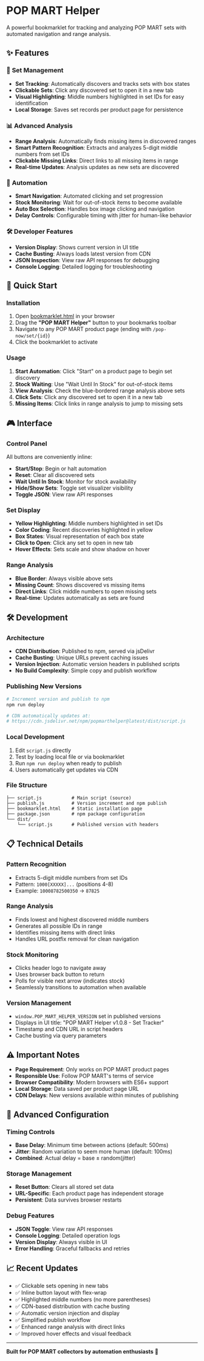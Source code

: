 # POP MART Helper

A powerful bookmarklet for tracking and analyzing POP MART sets with automated navigation and range analysis.

## ✨ Features

### 🎯 **Set Management**
- **Set Tracking**: Automatically discovers and tracks sets with box states
- **Clickable Sets**: Click any discovered set to open it in a new tab
- **Visual Highlighting**: Middle numbers highlighted in set IDs for easy identification
- **Local Storage**: Saves set records per product page for persistence

### 📊 **Advanced Analysis**
- **Range Analysis**: Automatically finds missing items in discovered ranges
- **Smart Pattern Recognition**: Extracts and analyzes 5-digit middle numbers from set IDs
- **Clickable Missing Links**: Direct links to all missing items in range
- **Real-time Updates**: Analysis updates as new sets are discovered

### 🤖 **Automation**
- **Smart Navigation**: Automated clicking and set progression
- **Stock Monitoring**: Wait for out-of-stock items to become available
- **Auto Box Selection**: Handles box image clicking and navigation
- **Delay Controls**: Configurable timing with jitter for human-like behavior

### 🛠️ **Developer Features**
- **Version Display**: Shows current version in UI title
- **Cache Busting**: Always loads latest version from CDN
- **JSON Inspection**: View raw API responses for debugging
- **Console Logging**: Detailed logging for troubleshooting

## 🚀 Quick Start

### Installation
1. Open [bookmarklet.html](./bookmarklet.html) in your browser
2. Drag the **"POP MART Helper"** button to your bookmarks toolbar
3. Navigate to any POP MART product page (ending with `/pop-now/set/{id}`)
4. Click the bookmarklet to activate

### Usage
1. **Start Automation**: Click "Start" on a product page to begin set discovery
2. **Stock Waiting**: Use "Wait Until In Stock" for out-of-stock items
3. **View Analysis**: Check the blue-bordered range analysis above sets
4. **Click Sets**: Click any discovered set to open it in a new tab
5. **Missing Items**: Click links in range analysis to jump to missing sets

## 🎮 Interface

### Control Panel
All buttons are conveniently inline:
- **Start/Stop**: Begin or halt automation
- **Reset**: Clear all discovered sets
- **Wait Until In Stock**: Monitor for stock availability  
- **Hide/Show Sets**: Toggle set visualizer visibility
- **Toggle JSON**: View raw API responses

### Set Display
- **Yellow Highlighting**: Middle numbers highlighted in set IDs
- **Color Coding**: Recent discoveries highlighted in yellow
- **Box States**: Visual representation of each box state
- **Click to Open**: Click any set to open in new tab
- **Hover Effects**: Sets scale and show shadow on hover

### Range Analysis
- **Blue Border**: Always visible above sets
- **Missing Count**: Shows discovered vs missing items
- **Direct Links**: Click middle numbers to open missing sets
- **Real-time**: Updates automatically as sets are found

## 🛠️ Development

### Architecture
- **CDN Distribution**: Published to npm, served via jsDelivr
- **Cache Busting**: Unique URLs prevent caching issues
- **Version Injection**: Automatic version headers in published scripts
- **No Build Complexity**: Simple copy and publish workflow

### Publishing New Versions
```bash
# Increment version and publish to npm
npm run deploy

# CDN automatically updates at:
# https://cdn.jsdelivr.net/npm/popmarthelper@latest/dist/script.js
```

### Local Development
1. Edit `script.js` directly
2. Test by loading local file or via bookmarklet
3. Run `npm run deploy` when ready to publish
4. Users automatically get updates via CDN

### File Structure
```
├── script.js           # Main script (source)
├── publish.js          # Version increment and npm publish
├── bookmarklet.html    # Static installation page
├── package.json        # npm package configuration
└── dist/
    └── script.js       # Published version with headers
```

## 📋 Technical Details

### Pattern Recognition
- Extracts 5-digit middle numbers from set IDs
- Pattern: `1000[XXXXX]...` (positions 4-8)
- Example: `10008782500350` → `87825`

### Range Analysis
- Finds lowest and highest discovered middle numbers
- Generates all possible IDs in range
- Identifies missing items with direct links
- Handles URL postfix removal for clean navigation

### Stock Monitoring
- Clicks header logo to navigate away
- Uses browser back button to return
- Polls for visible next arrow (indicates stock)
- Seamlessly transitions to automation when available

### Version Management
- `window.POP_MART_HELPER_VERSION` set in published versions
- Displays in UI title: "POP MART Helper v1.0.8 - Set Tracker"
- Timestamp and CDN URL in script headers
- Cache busting via query parameters

## ⚠️ Important Notes

- **Page Requirement**: Only works on POP MART product pages
- **Responsible Use**: Follow POP MART's terms of service
- **Browser Compatibility**: Modern browsers with ES6+ support
- **Local Storage**: Data saved per product page URL
- **CDN Delays**: New versions available within minutes of publishing

## 🔧 Advanced Configuration

### Timing Controls
- **Base Delay**: Minimum time between actions (default: 500ms)
- **Jitter**: Random variation to seem more human (default: 100ms)
- **Combined**: Actual delay = base ± random(jitter)

### Storage Management
- **Reset Button**: Clears all stored set data
- **URL-Specific**: Each product page has independent storage
- **Persistent**: Data survives browser restarts

### Debug Features
- **JSON Toggle**: View raw API responses
- **Console Logging**: Detailed operation logs
- **Version Display**: Always visible in UI
- **Error Handling**: Graceful fallbacks and retries

## 📈 Recent Updates

- ✅ Clickable sets opening in new tabs
- ✅ Inline button layout with flex-wrap
- ✅ Highlighted middle numbers (no more parentheses)
- ✅ CDN-based distribution with cache busting
- ✅ Automatic version injection and display
- ✅ Simplified publish workflow
- ✅ Enhanced range analysis with direct links
- ✅ Improved hover effects and visual feedback

---

**Built for POP MART collectors by automation enthusiasts** 🎁 